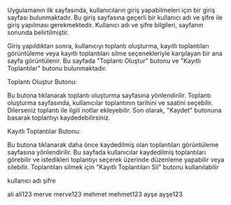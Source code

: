 

Uygulamanın ilk sayfasında, kullanıcıların giriş yapabilmeleri için bir giriş sayfası bulunmaktadır.
Bu giriş sayfasına geçerli bir kullanıcı adı ve şifre ile giriş yapılması gerekmektedir. Kullanıcı adı ve şifre bilgileri, sayfanın sonunda belirtilmiştir.

Giriş yapıldıktan sonra, kullanıcıyı toplantı oluşturma, kayıtlı toplantıları görüntüleme veya kayıtlı toplantıları silme seçenekleriyle karşılayan bir ana sayfa görüntülenir.
Bu sayfada "Toplantı Oluştur" butonu ve "Kayıtlı Toplantılar" butonu bulunmaktadır.

Toplantı Oluştur Butonu:

Bu butona tıklanarak toplantı oluşturma sayfasına yönlendirilir.
Toplantı oluşturma sayfasında, kullanıcılar toplantının tarihini ve saatini seçebilir.
Dilerseniz toplantı ile ilgili notlar ekleyebilir.
Son olarak, "Kaydet" butonuna basarak toplantıyı kaydedebilirsiniz.

Kayıtlı Toplantılar Butonu:

Bu butona tıklanarak daha önce kaydedilmiş olan toplantıları görüntüleme sayfasına yönlendirilir.
Bu sayfada kullanıcılar kaydedilmiş toplantıları görebilir ve istedikleri toplantıyı seçerek üzerinde düzenleme yapabilir veya silebilir.
Toplantıları silmek için "Kayıtlı Toplantıları Sil" butonu kullanılabilir



kullanıcı adı                 şifre
     
ali                            ali123
merve                          merve123
mehmet		                     mehmet123
ayşe		                       ayşe123





